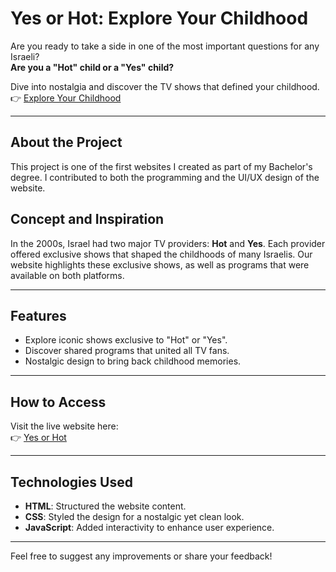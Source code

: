 
  <h1>Yes or Hot: Explore Your Childhood</h1>
  <p>
    Are you ready to take a side in one of the most important questions for any Israeli?  
    <br>
    <strong>Are you a "Hot" child or a "Yes" child?</strong>
  </p>
  <p>
    Dive into nostalgia and discover the TV shows that defined your childhood.  
    <br>
    👉 <a href="https://idont12.github.io/YesOrHot/YES%20OR%20HOT/Main%20Pages/index.html" target="_blank">Explore Your Childhood</a>
  </p>
  
  <hr>
  
  <h2>About the Project</h2>
  <p>
    This project is one of the first websites I created as part of my Bachelor's degree.  
    I contributed to both the programming and the UI/UX design of the website.
  </p>
  
  <h2>Concept and Inspiration</h2>
  <p>
    In the 2000s, Israel had two major TV providers: <strong>Hot</strong> and <strong>Yes</strong>.  
    Each provider offered exclusive shows that shaped the childhoods of many Israelis.  
    Our website highlights these exclusive shows, as well as programs that were available on both platforms.
  </p>
  
  <hr>
  
  <h2>Features</h2>
  <ul>
    <li>Explore iconic shows exclusive to "Hot" or "Yes".</li>
    <li>Discover shared programs that united all TV fans.</li>
    <li>Nostalgic design to bring back childhood memories.</li>
  </ul>
  
  <hr>
  
  <h2>How to Access</h2>
  <p>
    Visit the live website here:  
    <br>
    👉 <a href="https://idont12.github.io/YesOrHot/YES%20OR%20HOT/Main%20Pages/index.html" target="_blank">Yes or Hot</a>
  </p>
  
  <hr>
  
  <h2>Technologies Used</h2>
  <ul>
    <li><strong>HTML</strong>: Structured the website content.</li>
    <li><strong>CSS</strong>: Styled the design for a nostalgic yet clean look.</li>
    <li><strong>JavaScript</strong>: Added interactivity to enhance user experience.</li>
  </ul>
  
  <hr>
  
  <p>
    Feel free to suggest any improvements or share your feedback!
  </p>

